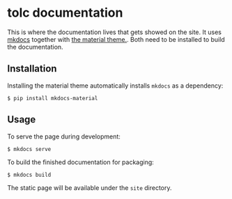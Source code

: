 # tolc documentation #

This is where the documentation lives that gets showed on the site. It uses [mkdocs](https://www.mkdocs.org/) together with [the material theme.](https://squidfunk.github.io/mkdocs-material/getting-started/). Both need to be installed to build the documentation.

## Installation ##

Installing the material theme automatically installs `mkdocs` as a dependency:

```shell
$ pip install mkdocs-material
```

## Usage ##

To serve the page during development:

```shell
$ mkdocs serve
```

To build the finished documentation for packaging:

```shell
$ mkdocs build
```

The static page will be available under the `site` directory.
